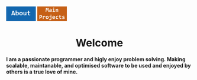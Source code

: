 [<img src="About Button.jpg" alt="ABOUT" width="80"/>](About.md)
[<img src="Main Button.jpg" alt="MAIN PROJECTS" width="80"/>](MainProjects.md)

<h1 align="center"> Welcome </h1>

**I am a passionate programmer and higly enjoy problem solving. Making scalable, maintanable, and optimised software to be used and enjoyed by others is a true love of mine.**